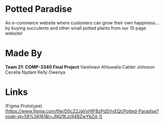 # Potted Paradise
An e-commerce website where customers can grow their own happiness…by buying succulents and other small potted plants from our 10 page website!
# Made By
**Team 21: COMP-3340 Final Project**
Vaishnavi Ahluwalia
Calder Johnson
Cecelia Nydam
Kelly Owenya

# Links
(Figma Prototype)[https://www.figma.com/file/D0cZ2JaVxHfFBzPdSVyEQt/Potted-Paradise?node-id=58%3A161&t=JNQ1KJz94BZwYbZd-1]
